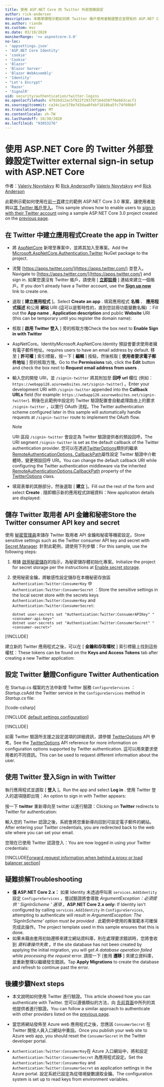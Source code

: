 ```yaml
---
title: 使用 ASP.NET Core 的 Twitter 外部登錄設定
author: rick-anderson
description: 本教學課程示範如何將 Twitter 帳戶使用者驗證整合至現有的 ASP.NET Core 應用程式。
ms.author: riande
ms.custom: mvc
ms.date: 03/19/2020
monikerRange: '>= aspnetcore-3.0'
no-loc:
- 'appsettings.json'
- 'ASP.NET Core Identity'
- 'cookie'
- 'Cookie'
- 'Blazor'
- 'Blazor Server'
- 'Blazor WebAssembly'
- 'Identity'
- "Let's Encrypt"
- 'Razor'
- 'SignalR'
uid: security/authentication/twitter-logins
ms.openlocfilehash: 47926d12ac5f922f2937df164d38ff6eb63cacf1
ms.sourcegitcommit: ca34c1ac578e7d3daa0febf1810ba5fc74f60bbf
ms.translationtype: MT
ms.contentlocale: zh-TW
ms.lasthandoff: 10/30/2020
ms.locfileid: "93053276"
---
```

# <a name="twitter-external-sign-in-setup-with-aspnet-core"></a><span data-ttu-id="c947d-103">使用 ASP.NET Core 的 Twitter 外部登錄設定</span><span class="sxs-lookup"><span data-stu-id="c947d-103">Twitter external sign-in setup with ASP.NET Core</span></span>

<span data-ttu-id="c947d-104">作者：[Valeriy Novytskyy](https://github.com/01binary) 和 [Rick Anderson](https://twitter.com/RickAndMSFT)</span><span class="sxs-lookup"><span data-stu-id="c947d-104">By [Valeriy Novytskyy](https://github.com/01binary) and [Rick Anderson](https://twitter.com/RickAndMSFT)</span></span>

<span data-ttu-id="c947d-105">此範例示範如何使用在[前一頁](xref:security/authentication/social/index)建立的範例 ASP.NET Core 3.0 專案，讓使用者能夠以[其 Twitter 帳戶登入](https://dev.twitter.com/web/sign-in/desktop-browser)。</span><span class="sxs-lookup"><span data-stu-id="c947d-105">This sample shows how to enable users to [sign in with their Twitter account](https://dev.twitter.com/web/sign-in/desktop-browser) using a sample ASP.NET Core 3.0 project created on the [previous page](xref:security/authentication/social/index).</span></span>

## <a name="create-the-app-in-twitter"></a><span data-ttu-id="c947d-106">在 Twitter 中建立應用程式</span><span class="sxs-lookup"><span data-stu-id="c947d-106">Create the app in Twitter</span></span>

* <span data-ttu-id="c947d-107">將 [AspNetCore](https://www.nuget.org/packages/Microsoft.AspNetCore.Authentication.Twitter/3.0.0) 新增至專案中，並將其加入至專案。</span><span class="sxs-lookup"><span data-stu-id="c947d-107">Add the [Microsoft.AspNetCore.Authentication.Twitter](https://www.nuget.org/packages/Microsoft.AspNetCore.Authentication.Twitter/3.0.0) NuGet package to the project.</span></span>

* <span data-ttu-id="c947d-108">流覽 [https://apps.twitter.com/](https://apps.twitter.com/) 並登入。</span><span class="sxs-lookup"><span data-stu-id="c947d-108">Navigate to [https://apps.twitter.com/](https://apps.twitter.com/) and sign in.</span></span> <span data-ttu-id="c947d-109">如果您還沒有 Twitter 帳戶，請使用 [ **[立即註冊](https://twitter.com/signup)** ] 連結來建立一個帳戶。</span><span class="sxs-lookup"><span data-stu-id="c947d-109">If you don't already have a Twitter account, use the **[Sign up now](https://twitter.com/signup)** link to create one.</span></span>

* <span data-ttu-id="c947d-110">選取 [ **建立應用程式** ]。</span><span class="sxs-lookup"><span data-stu-id="c947d-110">Select **Create an app** .</span></span> <span data-ttu-id="c947d-111">填寫應用程式 **名稱** 、 **應用程式描述** 和公用 **網站** URI (這可以是暫時性的，直到您註冊功能變數名稱) ：</span><span class="sxs-lookup"><span data-stu-id="c947d-111">Fill out the **App name** , **Application description** and public **Website** URI (this can be temporary until you register the domain name):</span></span>

* <span data-ttu-id="c947d-112">核取 [ **啟用 Twitter 登入** ] 旁的核取方塊</span><span class="sxs-lookup"><span data-stu-id="c947d-112">Check the box next to **Enable Sign in with Twitter**</span></span>

* <span data-ttu-id="c947d-113">AspNetCore。Identity</span><span class="sxs-lookup"><span data-stu-id="c947d-113">Microsoft.AspNetCore.Identity</span></span> <span data-ttu-id="c947d-114">預設會要求使用者擁有電子郵件地址。</span><span class="sxs-lookup"><span data-stu-id="c947d-114">requires users to have an email address by default.</span></span> <span data-ttu-id="c947d-115">移至 [ **許可權** ] 索引標籤，按一下 [ **編輯** ] 按鈕，然後核取 [ **使用者要求電子郵件地址** ] 旁的核取方塊。</span><span class="sxs-lookup"><span data-stu-id="c947d-115">Go to the **Permissions** tab, click the **Edit** button and check the box next to **Request email address from users** .</span></span>

* <span data-ttu-id="c947d-116">輸入您的開發 URI，並 `/signin-twitter` 將其附加至 **回呼 url** 欄位 (例如： `https://webapp128.azurewebsites.net/signin-twitter`) 。</span><span class="sxs-lookup"><span data-stu-id="c947d-116">Enter your development URI with `/signin-twitter` appended into the **Callback URLs** field (for example: `https://webapp128.azurewebsites.net/signin-twitter`).</span></span> <span data-ttu-id="c947d-117">稍後在此範例中設定的 Twitter 驗證配置會自動處理路由上的要求 `/signin-twitter` ，以實行 OAuth 流程。</span><span class="sxs-lookup"><span data-stu-id="c947d-117">The Twitter authentication scheme configured later in this sample will automatically handle requests at `/signin-twitter` route to implement the OAuth flow.</span></span>

  > [!NOTE]
  > <span data-ttu-id="c947d-118">URI 區段 `/signin-twitter` 會設定為 Twitter 驗證提供者的預設回呼。</span><span class="sxs-lookup"><span data-stu-id="c947d-118">The URI segment `/signin-twitter` is set as the default callback of the Twitter authentication provider.</span></span> <span data-ttu-id="c947d-119">您可以在透過[TwitterOptions](/dotnet/api/microsoft.aspnetcore.authentication.twitter.twitteroptions)類別的繼承[RemoteAuthenticationOptions. CallbackPath](/dotnet/api/microsoft.aspnetcore.authentication.remoteauthenticationoptions.callbackpath)屬性設定 Twitter 驗證中介軟體時，變更預設回呼 URI。</span><span class="sxs-lookup"><span data-stu-id="c947d-119">You can change the default callback URI while configuring the Twitter authentication middleware via the inherited [RemoteAuthenticationOptions.CallbackPath](/dotnet/api/microsoft.aspnetcore.authentication.remoteauthenticationoptions.callbackpath) property of the [TwitterOptions](/dotnet/api/microsoft.aspnetcore.authentication.twitter.twitteroptions) class.</span></span>

* <span data-ttu-id="c947d-120">填寫表單的其餘部分，然後選取 [ **建立** ]。</span><span class="sxs-lookup"><span data-stu-id="c947d-120">Fill out the rest of the form and select **Create** .</span></span> <span data-ttu-id="c947d-121">隨即顯示新的應用程式詳細資料：</span><span class="sxs-lookup"><span data-stu-id="c947d-121">New application details are displayed:</span></span>

## <a name="store-the-twitter-consumer-api-key-and-secret"></a><span data-ttu-id="c947d-122">儲存 Twitter 取用者 API 金鑰和秘密</span><span class="sxs-lookup"><span data-stu-id="c947d-122">Store the Twitter consumer API key and secret</span></span>

<span data-ttu-id="c947d-123">使用 [秘密管理員](xref:security/app-secrets)來儲存 Twitter 取用者 API 金鑰和秘密等機密設定。</span><span class="sxs-lookup"><span data-stu-id="c947d-123">Store sensitive settings such as the Twitter consumer API key and secret with [Secret Manager](xref:security/app-secrets).</span></span> <span data-ttu-id="c947d-124">針對此範例，請使用下列步驟：</span><span class="sxs-lookup"><span data-stu-id="c947d-124">For this sample, use the following steps:</span></span>

1. <span data-ttu-id="c947d-125">根據 [啟用秘密儲存](xref:security/app-secrets#enable-secret-storage)的指示，為秘密儲存體初始化專案。</span><span class="sxs-lookup"><span data-stu-id="c947d-125">Initialize the project for secret storage per the instructions at [Enable secret storage](xref:security/app-secrets#enable-secret-storage).</span></span>
1. <span data-ttu-id="c947d-126">使用秘密金鑰，將敏感性設定儲存在本機秘密存放區 `Authentication:Twitter:ConsumerKey` 中 `Authentication:Twitter:ConsumerSecret` ：</span><span class="sxs-lookup"><span data-stu-id="c947d-126">Store the sensitive settings in the local secret store with the secrets keys `Authentication:Twitter:ConsumerKey` and `Authentication:Twitter:ConsumerSecret`:</span></span>

    ```dotnetcli
    dotnet user-secrets set "Authentication:Twitter:ConsumerAPIKey" "<consumer-api-key>"
    dotnet user-secrets set "Authentication:Twitter:ConsumerSecret" "<consumer-secret>"
    ```

[!INCLUDE[](~/includes/environmentVarableColon.md)]

<span data-ttu-id="c947d-127">建立新的 Twitter 應用程式之後，可以在 [ **金鑰和存取權杖** ] 索引標籤上找到這些權杖：</span><span class="sxs-lookup"><span data-stu-id="c947d-127">These tokens can be found on the **Keys and Access Tokens** tab after creating a new Twitter application:</span></span>

## <a name="configure-twitter-authentication"></a><span data-ttu-id="c947d-128">設定 Twitter 驗證</span><span class="sxs-lookup"><span data-stu-id="c947d-128">Configure Twitter Authentication</span></span>

<span data-ttu-id="c947d-129">在 Startup.cs 檔案的方法中新增 Twitter 服務 `ConfigureServices` ： *Startup.cs*</span><span class="sxs-lookup"><span data-stu-id="c947d-129">Add the Twitter service in the `ConfigureServices` method in *Startup.cs* file:</span></span>

[!code-csharp[](~/security/authentication/social/social-code/3.x/StartupTwitter3x.cs?name=snippet&highlight=10-15)]

[!INCLUDE [default settings configuration](includes/default-settings.md)]

[!INCLUDE[](includes/chain-auth-providers.md)]

<span data-ttu-id="c947d-130">如需 Twitter 驗證所支援之設定選項的詳細資訊，請參閱 [TwitterOptions](/dotnet/api/microsoft.aspnetcore.builder.twitteroptions) API 參考。</span><span class="sxs-lookup"><span data-stu-id="c947d-130">See the [TwitterOptions](/dotnet/api/microsoft.aspnetcore.builder.twitteroptions) API reference for more information on configuration options supported by Twitter authentication.</span></span> <span data-ttu-id="c947d-131">這可以用來要求使用者的不同資訊。</span><span class="sxs-lookup"><span data-stu-id="c947d-131">This can be used to request different information about the user.</span></span>

## <a name="sign-in-with-twitter"></a><span data-ttu-id="c947d-132">使用 Twitter 登入</span><span class="sxs-lookup"><span data-stu-id="c947d-132">Sign in with Twitter</span></span>

<span data-ttu-id="c947d-133">執行應用程式並選取 [ **登入** ]。</span><span class="sxs-lookup"><span data-stu-id="c947d-133">Run the app and select **Log in** .</span></span> <span data-ttu-id="c947d-134">使用 Twitter 登入的選項隨即出現：</span><span class="sxs-lookup"><span data-stu-id="c947d-134">An option to sign in with Twitter appears:</span></span>

<span data-ttu-id="c947d-135">按一下 **twitter** 重新導向至 twitter 以進行驗證：</span><span class="sxs-lookup"><span data-stu-id="c947d-135">Clicking on **Twitter** redirects to Twitter for authentication:</span></span>

<span data-ttu-id="c947d-136">輸入您的 Twitter 認證之後，系統會將您重新導向回到可設定電子郵件的網站。</span><span class="sxs-lookup"><span data-stu-id="c947d-136">After entering your Twitter credentials, you are redirected back to the web site where you can set your email.</span></span>

<span data-ttu-id="c947d-137">您現在已使用 Twitter 認證登入：</span><span class="sxs-lookup"><span data-stu-id="c947d-137">You are now logged in using your Twitter credentials:</span></span>

[!INCLUDE[Forward request information when behind a proxy or load balancer section](includes/forwarded-headers-middleware.md)]

<!-- 
### React to cancel Authorize External sign-in
Twitter doesn't support AccessDeniedPath
Rather in the twitter setup, you can provide an External sign-in homepage. The external sign-in homepage doesn't support localhost. Tested with https://cors3.azurewebsites.net/ and that works.
-->

## <a name="troubleshooting"></a><span data-ttu-id="c947d-138">疑難排解</span><span class="sxs-lookup"><span data-stu-id="c947d-138">Troubleshooting</span></span>

* <span data-ttu-id="c947d-139">**僅 ASP.NET Core 2.x：** 如果 Identity 未透過呼叫來 `services.AddIdentity` 設定 `ConfigureServices` ，嘗試驗證將會導致 *ArgumentException：必須提供 ' SignInScheme ' 選項* 。</span><span class="sxs-lookup"><span data-stu-id="c947d-139">**ASP.NET Core 2.x only:** If Identity isn't configured by calling `services.AddIdentity` in `ConfigureServices`, attempting to authenticate will result in *ArgumentException: The 'SignInScheme' option must be provided* .</span></span> <span data-ttu-id="c947d-140">此範例中使用的專案範本可確保完成此操作。</span><span class="sxs-lookup"><span data-stu-id="c947d-140">The project template used in this sample ensures that this is done.</span></span>
* <span data-ttu-id="c947d-141">如果未藉由套用初始遷移來建立網站資料庫，則在處理要求錯誤時，您將會收到 *資料庫操作失敗* 。</span><span class="sxs-lookup"><span data-stu-id="c947d-141">If the site database has not been created by applying the initial migration, you will get *A database operation failed while processing the request* error.</span></span> <span data-ttu-id="c947d-142">請按一下 [套用 **遷移** ] 來建立資料庫，並重新整理以繼續發生錯誤。</span><span class="sxs-lookup"><span data-stu-id="c947d-142">Tap **Apply Migrations** to create the database and refresh to continue past the error.</span></span>

## <a name="next-steps"></a><span data-ttu-id="c947d-143">後續步驟</span><span class="sxs-lookup"><span data-stu-id="c947d-143">Next steps</span></span>

* <span data-ttu-id="c947d-144">本文說明如何使用 Twitter 進行驗證。</span><span class="sxs-lookup"><span data-stu-id="c947d-144">This article showed how you can authenticate with Twitter.</span></span> <span data-ttu-id="c947d-145">您可以遵循類似的方法，向 [先前頁面](xref:security/authentication/social/index)中所列的其他提供者進行驗證。</span><span class="sxs-lookup"><span data-stu-id="c947d-145">You can follow a similar approach to authenticate with other providers listed on the [previous page](xref:security/authentication/social/index).</span></span>

* <span data-ttu-id="c947d-146">當您將網站發佈至 Azure web 應用程式之後，您應該 `ConsumerSecret` 在 Twitter 開發人員入口網站中重設。</span><span class="sxs-lookup"><span data-stu-id="c947d-146">Once you publish your web site to Azure web app, you should reset the `ConsumerSecret` in the Twitter developer portal.</span></span>

* <span data-ttu-id="c947d-147">`Authentication:Twitter:ConsumerKey`在 Azure 入口網站中，將和設定 `Authentication:Twitter:ConsumerSecret` 為應用程式設定。</span><span class="sxs-lookup"><span data-stu-id="c947d-147">Set the `Authentication:Twitter:ConsumerKey` and `Authentication:Twitter:ConsumerSecret` as application settings in the Azure portal.</span></span> <span data-ttu-id="c947d-148">設定系統已設定為從環境變數讀取金鑰。</span><span class="sxs-lookup"><span data-stu-id="c947d-148">The configuration system is set up to read keys from environment variables.</span></span>
